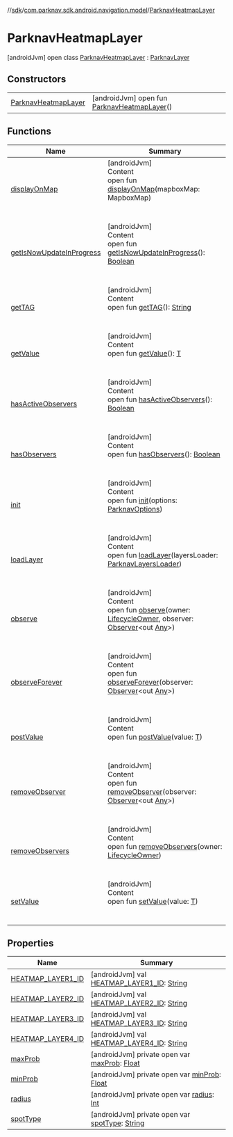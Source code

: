//[sdk](../../../index.md)/[com.parknav.sdk.android.navigation.model](../index.md)/[ParknavHeatmapLayer](index.md)



# ParknavHeatmapLayer  
 [androidJvm] open class [ParknavHeatmapLayer](index.md) : [ParknavLayer](../-parknav-layer/index.md)   


## Constructors  
  
| | |
|---|---|
| <a name="com.parknav.sdk.android.navigation.model/ParknavHeatmapLayer/ParknavHeatmapLayer/#/PointingToDeclaration/"></a>[ParknavHeatmapLayer](-parknav-heatmap-layer.md)| <a name="com.parknav.sdk.android.navigation.model/ParknavHeatmapLayer/ParknavHeatmapLayer/#/PointingToDeclaration/"></a> [androidJvm] open fun [ParknavHeatmapLayer](-parknav-heatmap-layer.md)()   <br>|


## Functions  
  
|  Name |  Summary | 
|---|---|
| <a name="com.parknav.sdk.android.navigation.model/ParknavLayer/displayOnMap/#com.mapbox.mapboxsdk.maps.MapboxMap/PointingToDeclaration/"></a>[displayOnMap](../-parknav-layer/display-on-map.md)| <a name="com.parknav.sdk.android.navigation.model/ParknavLayer/displayOnMap/#com.mapbox.mapboxsdk.maps.MapboxMap/PointingToDeclaration/"></a>[androidJvm]  <br>Content  <br>open fun [displayOnMap](../-parknav-layer/display-on-map.md)(mapboxMap: MapboxMap)  <br><br><br>|
| <a name="com.parknav.sdk.android.navigation.model/ParknavHeatmapLayer/getIsNowUpdateInProgress/#/PointingToDeclaration/"></a>[getIsNowUpdateInProgress](get-is-now-update-in-progress.md)| <a name="com.parknav.sdk.android.navigation.model/ParknavHeatmapLayer/getIsNowUpdateInProgress/#/PointingToDeclaration/"></a>[androidJvm]  <br>Content  <br>open fun [getIsNowUpdateInProgress](get-is-now-update-in-progress.md)(): [Boolean](https://kotlinlang.org/api/latest/jvm/stdlib/kotlin/-boolean/index.html)  <br><br><br>|
| <a name="com.parknav.sdk.android.navigation.model/ParknavHeatmapLayer/getTAG/#/PointingToDeclaration/"></a>[getTAG](get-t-a-g.md)| <a name="com.parknav.sdk.android.navigation.model/ParknavHeatmapLayer/getTAG/#/PointingToDeclaration/"></a>[androidJvm]  <br>Content  <br>open fun [getTAG](get-t-a-g.md)(): [String](https://developer.android.com/reference/kotlin/java/lang/String.html)  <br><br><br>|
| <a name="androidx.lifecycle/LiveData/getValue/#/PointingToDeclaration/"></a>[getValue](../-garages-layer/index.md#685674515%2FFunctions%2F462465411)| <a name="androidx.lifecycle/LiveData/getValue/#/PointingToDeclaration/"></a>[androidJvm]  <br>Content  <br>open fun [getValue](../-garages-layer/index.md#685674515%2FFunctions%2F462465411)(): [T](https://developer.android.com/reference/kotlin/androidx/lifecycle/ViewModel.html#settagifabsent)  <br><br><br>|
| <a name="androidx.lifecycle/LiveData/hasActiveObservers/#/PointingToDeclaration/"></a>[hasActiveObservers](../-garages-layer/index.md#-1328333103%2FFunctions%2F462465411)| <a name="androidx.lifecycle/LiveData/hasActiveObservers/#/PointingToDeclaration/"></a>[androidJvm]  <br>Content  <br>open fun [hasActiveObservers](../-garages-layer/index.md#-1328333103%2FFunctions%2F462465411)(): [Boolean](https://kotlinlang.org/api/latest/jvm/stdlib/kotlin/-boolean/index.html)  <br><br><br>|
| <a name="androidx.lifecycle/LiveData/hasObservers/#/PointingToDeclaration/"></a>[hasObservers](../-garages-layer/index.md#-1046544021%2FFunctions%2F462465411)| <a name="androidx.lifecycle/LiveData/hasObservers/#/PointingToDeclaration/"></a>[androidJvm]  <br>Content  <br>open fun [hasObservers](../-garages-layer/index.md#-1046544021%2FFunctions%2F462465411)(): [Boolean](https://kotlinlang.org/api/latest/jvm/stdlib/kotlin/-boolean/index.html)  <br><br><br>|
| <a name="com.parknav.sdk.android.navigation.model/ParknavHeatmapLayer/init/#com.parknav.sdk.android.navigation.util.ParknavOptions/PointingToDeclaration/"></a>[init](init.md)| <a name="com.parknav.sdk.android.navigation.model/ParknavHeatmapLayer/init/#com.parknav.sdk.android.navigation.util.ParknavOptions/PointingToDeclaration/"></a>[androidJvm]  <br>Content  <br>open fun [init](init.md)(options: [ParknavOptions](../../com.parknav.sdk.android.navigation.util/-parknav-options/index.md))  <br><br><br>|
| <a name="com.parknav.sdk.android.navigation.model/ParknavHeatmapLayer/loadLayer/#com.parknav.sdk.android.navigation.ParknavLayersLoader/PointingToDeclaration/"></a>[loadLayer](load-layer.md)| <a name="com.parknav.sdk.android.navigation.model/ParknavHeatmapLayer/loadLayer/#com.parknav.sdk.android.navigation.ParknavLayersLoader/PointingToDeclaration/"></a>[androidJvm]  <br>Content  <br>open fun [loadLayer](load-layer.md)(layersLoader: [ParknavLayersLoader](../../com.parknav.sdk.android.navigation/-parknav-layers-loader/index.md))  <br><br><br>|
| <a name="androidx.lifecycle/LiveData/observe/#androidx.lifecycle.LifecycleOwner#androidx.lifecycle.Observer<? super T>/PointingToDeclaration/"></a>[observe](../-garages-layer/index.md#605171762%2FFunctions%2F462465411)| <a name="androidx.lifecycle/LiveData/observe/#androidx.lifecycle.LifecycleOwner#androidx.lifecycle.Observer<? super T>/PointingToDeclaration/"></a>[androidJvm]  <br>Content  <br>open fun [observe](../-garages-layer/index.md#605171762%2FFunctions%2F462465411)(owner: [LifecycleOwner](https://developer.android.com/reference/kotlin/androidx/lifecycle/LifecycleOwner.html), observer: [Observer](https://developer.android.com/reference/kotlin/androidx/lifecycle/Observer.html)<out [Any](https://kotlinlang.org/api/latest/jvm/stdlib/kotlin/-any/index.html)>)  <br><br><br>|
| <a name="androidx.lifecycle/LiveData/observeForever/#androidx.lifecycle.Observer<? super T>/PointingToDeclaration/"></a>[observeForever](../-garages-layer/index.md#1565866902%2FFunctions%2F462465411)| <a name="androidx.lifecycle/LiveData/observeForever/#androidx.lifecycle.Observer<? super T>/PointingToDeclaration/"></a>[androidJvm]  <br>Content  <br>open fun [observeForever](../-garages-layer/index.md#1565866902%2FFunctions%2F462465411)(observer: [Observer](https://developer.android.com/reference/kotlin/androidx/lifecycle/Observer.html)<out [Any](https://kotlinlang.org/api/latest/jvm/stdlib/kotlin/-any/index.html)>)  <br><br><br>|
| <a name="androidx.lifecycle/MutableLiveData/postValue/#T/PointingToDeclaration/"></a>[postValue](../-garages-layer/index.md#2027949669%2FFunctions%2F462465411)| <a name="androidx.lifecycle/MutableLiveData/postValue/#T/PointingToDeclaration/"></a>[androidJvm]  <br>Content  <br>open fun [postValue](../-garages-layer/index.md#2027949669%2FFunctions%2F462465411)(value: [T](https://developer.android.com/reference/kotlin/androidx/lifecycle/ViewModel.html#settagifabsent))  <br><br><br>|
| <a name="androidx.lifecycle/LiveData/removeObserver/#androidx.lifecycle.Observer<? super T>/PointingToDeclaration/"></a>[removeObserver](../-garages-layer/index.md#484537063%2FFunctions%2F462465411)| <a name="androidx.lifecycle/LiveData/removeObserver/#androidx.lifecycle.Observer<? super T>/PointingToDeclaration/"></a>[androidJvm]  <br>Content  <br>open fun [removeObserver](../-garages-layer/index.md#484537063%2FFunctions%2F462465411)(observer: [Observer](https://developer.android.com/reference/kotlin/androidx/lifecycle/Observer.html)<out [Any](https://kotlinlang.org/api/latest/jvm/stdlib/kotlin/-any/index.html)>)  <br><br><br>|
| <a name="androidx.lifecycle/LiveData/removeObservers/#androidx.lifecycle.LifecycleOwner/PointingToDeclaration/"></a>[removeObservers](../-garages-layer/index.md#1487287389%2FFunctions%2F462465411)| <a name="androidx.lifecycle/LiveData/removeObservers/#androidx.lifecycle.LifecycleOwner/PointingToDeclaration/"></a>[androidJvm]  <br>Content  <br>open fun [removeObservers](../-garages-layer/index.md#1487287389%2FFunctions%2F462465411)(owner: [LifecycleOwner](https://developer.android.com/reference/kotlin/androidx/lifecycle/LifecycleOwner.html))  <br><br><br>|
| <a name="androidx.lifecycle/MutableLiveData/setValue/#T/PointingToDeclaration/"></a>[setValue](../-garages-layer/index.md#-1473784259%2FFunctions%2F462465411)| <a name="androidx.lifecycle/MutableLiveData/setValue/#T/PointingToDeclaration/"></a>[androidJvm]  <br>Content  <br>open fun [setValue](../-garages-layer/index.md#-1473784259%2FFunctions%2F462465411)(value: [T](https://developer.android.com/reference/kotlin/androidx/lifecycle/ViewModel.html#settagifabsent))  <br><br><br>|


## Properties  
  
|  Name |  Summary | 
|---|---|
| <a name="com.parknav.sdk.android.navigation.model/ParknavHeatmapLayer/HEATMAP_LAYER1_ID/#/PointingToDeclaration/"></a>[HEATMAP_LAYER1_ID](-h-e-a-t-m-a-p_-l-a-y-e-r1_-i-d.md)| <a name="com.parknav.sdk.android.navigation.model/ParknavHeatmapLayer/HEATMAP_LAYER1_ID/#/PointingToDeclaration/"></a> [androidJvm] val [HEATMAP_LAYER1_ID](-h-e-a-t-m-a-p_-l-a-y-e-r1_-i-d.md): [String](https://developer.android.com/reference/kotlin/java/lang/String.html)   <br>|
| <a name="com.parknav.sdk.android.navigation.model/ParknavHeatmapLayer/HEATMAP_LAYER2_ID/#/PointingToDeclaration/"></a>[HEATMAP_LAYER2_ID](-h-e-a-t-m-a-p_-l-a-y-e-r2_-i-d.md)| <a name="com.parknav.sdk.android.navigation.model/ParknavHeatmapLayer/HEATMAP_LAYER2_ID/#/PointingToDeclaration/"></a> [androidJvm] val [HEATMAP_LAYER2_ID](-h-e-a-t-m-a-p_-l-a-y-e-r2_-i-d.md): [String](https://developer.android.com/reference/kotlin/java/lang/String.html)   <br>|
| <a name="com.parknav.sdk.android.navigation.model/ParknavHeatmapLayer/HEATMAP_LAYER3_ID/#/PointingToDeclaration/"></a>[HEATMAP_LAYER3_ID](-h-e-a-t-m-a-p_-l-a-y-e-r3_-i-d.md)| <a name="com.parknav.sdk.android.navigation.model/ParknavHeatmapLayer/HEATMAP_LAYER3_ID/#/PointingToDeclaration/"></a> [androidJvm] val [HEATMAP_LAYER3_ID](-h-e-a-t-m-a-p_-l-a-y-e-r3_-i-d.md): [String](https://developer.android.com/reference/kotlin/java/lang/String.html)   <br>|
| <a name="com.parknav.sdk.android.navigation.model/ParknavHeatmapLayer/HEATMAP_LAYER4_ID/#/PointingToDeclaration/"></a>[HEATMAP_LAYER4_ID](-h-e-a-t-m-a-p_-l-a-y-e-r4_-i-d.md)| <a name="com.parknav.sdk.android.navigation.model/ParknavHeatmapLayer/HEATMAP_LAYER4_ID/#/PointingToDeclaration/"></a> [androidJvm] val [HEATMAP_LAYER4_ID](-h-e-a-t-m-a-p_-l-a-y-e-r4_-i-d.md): [String](https://developer.android.com/reference/kotlin/java/lang/String.html)   <br>|
| <a name="com.parknav.sdk.android.navigation.model/ParknavHeatmapLayer/maxProb/#/PointingToDeclaration/"></a>[maxProb](max-prob.md)| <a name="com.parknav.sdk.android.navigation.model/ParknavHeatmapLayer/maxProb/#/PointingToDeclaration/"></a> [androidJvm] private open var [maxProb](max-prob.md): [Float](https://kotlinlang.org/api/latest/jvm/stdlib/kotlin/-float/index.html)   <br>|
| <a name="com.parknav.sdk.android.navigation.model/ParknavHeatmapLayer/minProb/#/PointingToDeclaration/"></a>[minProb](min-prob.md)| <a name="com.parknav.sdk.android.navigation.model/ParknavHeatmapLayer/minProb/#/PointingToDeclaration/"></a> [androidJvm] private open var [minProb](min-prob.md): [Float](https://kotlinlang.org/api/latest/jvm/stdlib/kotlin/-float/index.html)   <br>|
| <a name="com.parknav.sdk.android.navigation.model/ParknavHeatmapLayer/radius/#/PointingToDeclaration/"></a>[radius](radius.md)| <a name="com.parknav.sdk.android.navigation.model/ParknavHeatmapLayer/radius/#/PointingToDeclaration/"></a> [androidJvm] private open var [radius](radius.md): [Int](https://kotlinlang.org/api/latest/jvm/stdlib/kotlin/-int/index.html)   <br>|
| <a name="com.parknav.sdk.android.navigation.model/ParknavHeatmapLayer/spotType/#/PointingToDeclaration/"></a>[spotType](spot-type.md)| <a name="com.parknav.sdk.android.navigation.model/ParknavHeatmapLayer/spotType/#/PointingToDeclaration/"></a> [androidJvm] private open var [spotType](spot-type.md): [String](https://developer.android.com/reference/kotlin/java/lang/String.html)   <br>|

